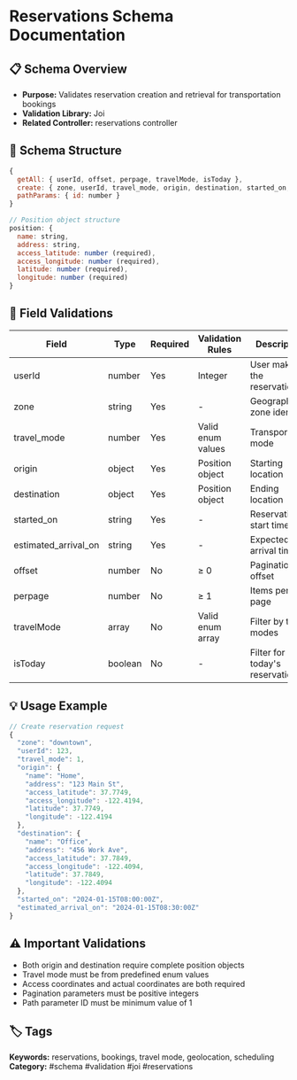 # Reservations Schema Documentation

## 📋 Schema Overview
- **Purpose:** Validates reservation creation and retrieval for transportation bookings
- **Validation Library:** Joi
- **Related Controller:** reservations controller

## 🔧 Schema Structure
```javascript
{
  getAll: { userId, offset, perpage, travelMode, isToday },
  create: { zone, userId, travel_mode, origin, destination, started_on, estimated_arrival_on },
  pathParams: { id: number }
}

// Position object structure
position: {
  name: string,
  address: string,
  access_latitude: number (required),
  access_longitude: number (required),
  latitude: number (required),
  longitude: number (required)
}
```

## 📝 Field Validations
| Field | Type | Required | Validation Rules | Description |
|-------|------|----------|------------------|-------------|
| userId | number | Yes | Integer | User making the reservation |
| zone | string | Yes | - | Geographic zone identifier |
| travel_mode | number | Yes | Valid enum values | Transportation mode |
| origin | object | Yes | Position object | Starting location |
| destination | object | Yes | Position object | Ending location |
| started_on | string | Yes | - | Reservation start time |
| estimated_arrival_on | string | Yes | - | Expected arrival time |
| offset | number | No | ≥ 0 | Pagination offset |
| perpage | number | No | ≥ 1 | Items per page |
| travelMode | array | No | Valid enum array | Filter by travel modes |
| isToday | boolean | No | - | Filter for today's reservations |

## 💡 Usage Example
```javascript
// Create reservation request
{
  "zone": "downtown",
  "userId": 123,
  "travel_mode": 1,
  "origin": {
    "name": "Home",
    "address": "123 Main St",
    "access_latitude": 37.7749,
    "access_longitude": -122.4194,
    "latitude": 37.7749,
    "longitude": -122.4194
  },
  "destination": {
    "name": "Office",
    "address": "456 Work Ave",
    "access_latitude": 37.7849,
    "access_longitude": -122.4094,
    "latitude": 37.7849,
    "longitude": -122.4094
  },
  "started_on": "2024-01-15T08:00:00Z",
  "estimated_arrival_on": "2024-01-15T08:30:00Z"
}
```

## ⚠️ Important Validations
- Both origin and destination require complete position objects
- Travel mode must be from predefined enum values
- Access coordinates and actual coordinates are both required
- Pagination parameters must be positive integers
- Path parameter ID must be minimum value of 1

## 🏷️ Tags
**Keywords:** reservations, bookings, travel mode, geolocation, scheduling
**Category:** #schema #validation #joi #reservations